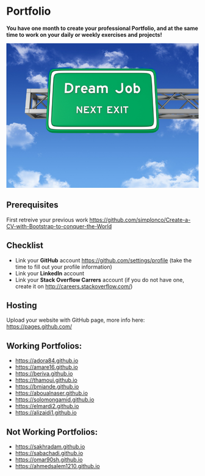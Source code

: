 # Portfolio

**You have one month to create your professional Portfolio, and at the same time to work on your daily or weekly exercises and projects!**

![Dream Job](Dream_job_next_exit.jpg)

## Prerequisites

First retreive your previous work
https://github.com/simplonco/Create-a-CV-with-Bootstrap-to-conquer-the-World

## Checklist

* Link your **GitHub** account https://github.com/settings/profile (take the time to fill out your profile information)
* Link your **LinkedIn** account
* Link your **Stack Overflow Carrers** account (if you do not have one, create it on http://careers.stackoverflow.com/)

## Hosting

Upload your website with GitHub page, more info here:
https://pages.github.com/

## Working Portfolios:

* https://adora84.github.io
* https://amare16.github.io
* https://beriva.github.io
* https://thamoui.github.io
* https://bmiande.github.io
* https://aboualnaser.github.io
* https://solomongamid.github.io
* https://elmardi2.github.io
* https://alizaidi1.github.io

## Not Working Portfolios:

* https://sakhradam.github.io
* https://sabachadi.github.io
* https://omar90sh.github.io
* https://ahmedsalem1210.github.io
